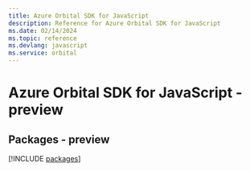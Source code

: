 ```yaml
---
title: Azure Orbital SDK for JavaScript
description: Reference for Azure Orbital SDK for JavaScript
ms.date: 02/14/2024
ms.topic: reference
ms.devlang: javascript
ms.service: orbital
---
```

# Azure Orbital SDK for JavaScript - preview
## Packages - preview
[!INCLUDE [packages](orbital-index.md)]